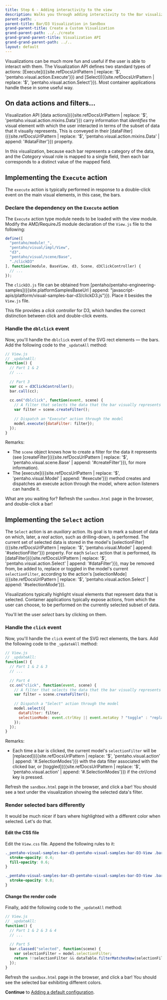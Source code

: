 ```yaml
---
title: Step 6 - Adding interactivity to the view
description: Walks you through adding interactivity to the Bar visualization view.
parent-path: .
parent-title: Bar/D3 Visualization in Sandbox
grand-parent-title: Create a Custom Visualization
grand-parent-path: ../../create
grand-grand-parent-title: Visualization API
grand-grand-parent-path: ../..
layout: default
---
```


Visualizations can be much more fun and useful if the user is able to interact with them.
The Visualization API defines two standard types of actions: 
[Execute]({{site.refDocsUrlPattern | replace: '$', 'pentaho.visual.action.Execute'}}) and
[Select]({{site.refDocsUrlPattern | replace: '$', 'pentaho.visual.action.Select'}}).
Most container applications handle these in some useful way.

## On data actions and filters...

Visualization API 
[data actions]({{site.refDocsUrlPattern | replace: '$', 'pentaho.visual.action.mixins.Data'}}) 
carry information that _identifies_ the visual element with which the user interacted 
in terms of the subset of data that it visually represents.
This is conveyed in their
[dataFilter]({{site.refDocsUrlPattern | replace: '$', 'pentaho.visual.action.mixins.Data' | append: '#dataFilter'}})
property.

In this visualization, 
because 
each bar represents a category of the data, 
and the _Category_ visual role is mapped to a single field, 
then 
each bar corresponds to a distinct value of the mapped field.

## Implementing the `Execute` action

The `execute` action is typically performed in response to a double-click event on the main visual elements,
in this case, the bars.

### Declare the dependency on the `Execute` action

The `Execute` action type module needs to be loaded with the view module.
Modify the AMD/RequireJS module declaration of the `View.js` file to the following:

```js
define([
  "pentaho/module!_",
  "pentaho/visual/impl/View",
  "d3",
  "pentaho/visual/scene/Base",
  "./clickD3"
], function(module, BaseView, d3, Scene, d3ClickController) {
  // ...
});
```

The `clickD3.js` file can be obtained from
[pentaho/pentaho-engineering-samples]({{site.platformSamplesBaseUrl | append: "javascript-apis/platform/visual-samples-bar-d3/clickD3.js"}}).
Place it besides the `View.js` file.

This file provides a _click controller_ for D3,
which handles the correct distinction between click and double-click events.

### Handle the `dblclick` event

Now, you'll handle the `dblclick` event of the SVG rect elements — the bars.
Add the following code to the `_updateAll` method:

```js
// View.js
// _updateAll:
function() {
  // Part 1 & 2
  // ...
  
  // Part 3
  var cc = d3ClickController();
  bar.call(cc);
    
  cc.on("dblclick", function(event, scene) {
    // A filter that selects the data that the bar visually represents
    var filter = scene.createFilter();
    
    // Dispatch an "Execute" action through the model
    model.execute({dataFilter: filter});
  });
}
```

Remarks:
  - The `scene` object knows how to create a filter for the data it represents
    (see 
    [createFilter]({{site.refDocsUrlPattern | replace: '$', 'pentaho.visual.scene.Base' | append: '#createFilter'}}),
    for more information). 
  - The 
    [execute]({{site.refDocsUrlPattern | replace: '$', 'pentaho.visual.Model' | append: '#execute'}})
    method creates and dispatches an execute action through the model, 
    where action listeners can handle it. 

What are you waiting for? 
Refresh the `sandbox.html` page in the browser, and double-click a bar!

## Implementing the `Select` action

The `Select` action is an _auxiliary_ action.
Its goal is to mark a subset of data on which, later, a _real_ action, such as drilling-down, is performed.
The current set of selected data is stored in the model's 
[selectionFilter]({{site.refDocsUrlPattern | replace: '$', 'pentaho.visual.Model' | append: '#selectionFilter'}})
property.
For each `Select` action that is performed, 
its [dataFilter]({{site.refDocsUrlPattern | replace: '$', 'pentaho.visual.action.Select' | append: '#dataFilter'}}), 
may be removed from, be added to, replace or toggled in the model's current `selectionFilter`, 
according to the action's 
[selectionMode]({{site.refDocsUrlPattern | replace: '$', 'pentaho.visual.action.Select' | append: '#selectionMode'}}).

Visualizations typically highlight visual elements that represent data that is selected.
Container applications typically expose actions, from which the user can choose,
to be performed on the currently selected subset of data.

You'll let the user _select_ bars by clicking on them.

### Handle the `click` event

Now, you'll handle the `click` event of the SVG rect elements, the bars.
Add the following code to the `_updateAll` method:

```js
// View.js
// _updateAll:
function() {
  // Part 1 & 2 & 3
  // ...
  
  // Part 4
  cc.on("click", function(event, scene) {
    // A filter that selects the data that the bar visually represents
    var filter = scene.createFilter();
    
    // Dispatch a "Select" action through the model
    model.select({
      dataFilter: filter,
      selectionMode: event.ctrlKey || event.metaKey ? "toggle" : "replace"
    });
  });
}
```

Remarks:
  - Each time a bar is clicked, the current model's `selectionFilter` will be 
    [replaced]({{site.refDocsUrlPattern | replace: '$', 'pentaho.visual.action' | append: '#.SelectionModes'}})
    with the data filter associated with the clicked bar, or 
    [toggled]({{site.refDocsUrlPattern | replace: '$', 'pentaho.visual.action' | append: '#.SelectionModes'}})
    if the ctrl/cmd key is pressed.

Refresh the `sandbox.html` page in the browser, and click a bar!
You should see a text under the visualization showing the selected data's filter.

### Render selected bars differently

It would be much nicer if bars where highlighted with a different color when selected.
Let's do that.

#### Edit the CSS file

Edit the `View.css` file. Append the following rules to it:

```css
._pentaho-visual-samples-bar-d3-pentaho-visual-samples-bar-D3-View .bar.selected {
  stroke-opacity: 0.4;
  fill-opacity: 0.6;
}

._pentaho-visual-samples-bar-d3-pentaho-visual-samples-bar-D3-View .bar.selected:hover {
  stroke-opacity: 0.8;
}
```

#### Change the render code

Finally, add the following code to the `_updateAll` method:

```js
// View.js
// _updateAll:
function() {
  // Part 1 & 2 & 3 & 4
  // ...
  
  // Part 5
  bar.classed("selected", function(scene) {
    var selectionFilter = model.selectionFilter;
    return !!selectionFilter && dataTable.filterMatchesRow(selectionFilter, scene.index);
  });
}
```

Refresh the `sandbox.html` page in the browser, and click a bar!
You should see the selected bar exhibiting different colors.

**Continue** to [Adding a default configuration](step7-default-configuration).
